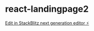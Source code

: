 # react-landingpage2

[Edit in StackBlitz next generation editor ⚡️](https://stackblitz.com/~/github.com/vickojayadi/react-landingpage2)